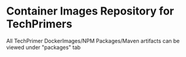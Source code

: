 # Container Images Repository for TechPrimers
All TechPrimer DockerImages/NPM Packages/Maven artifacts can be viewed under "packages" tab
